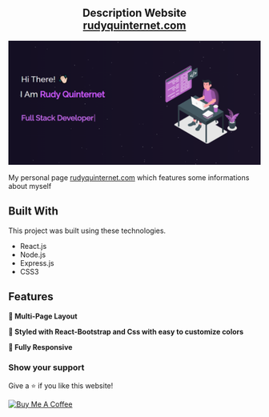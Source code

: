 <h2 align="center">
  Description Website<br/>
  <a href="http://rudyquinternet.com/" target="_blank">rudyquinternet.com</a>
</h2>
<div align="center">
  <img alt="Demo" src="./Images/readme-img.png" />
</div>

My personal page <a href="http://rudyquinternet.com/" target="_blank">rudyquinternet.com</a> which features some informations about myself<br/>
## Built With


This project was built using these technologies.

- React.js
- Node.js
- Express.js
- CSS3

## Features

**📖 Multi-Page Layout**

**🎨 Styled with React-Bootstrap and Css with easy to customize colors**

**📱 Fully Responsive**

### Show your support

Give a ⭐ if you like this website!

<a href="https://www.buymeacoffee.com/soumyajit4419" target="_blank"><img src="https://cdn.buymeacoffee.com/buttons/v2/default-violet.png" alt="Buy Me A Coffee" height= "60px" width= "217px" ></a>

